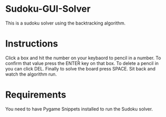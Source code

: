 # Sudoku-GUI-Solver
This is a sudoku solver using the backtracking algorithm.

# Instructions
Click a box and hit the number on your keybaord to pencil in a number. To confirm that value press the ENTER key on that box. To delete a pencil in you can click DEL. Finally to solve the board press SPACE. Sit back and watch the algorithm run.

# Requirements
You need to have Pygame Snippets installed to run the Sudoku solver.
